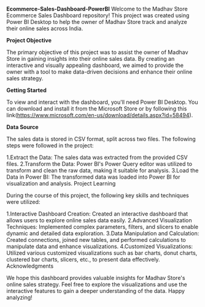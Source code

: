 __Ecommerce-Sales-Dashboard-PowerBI__
Welcome to the Madhav Store Ecommerce Sales Dashboard repository! This project was created using Power BI Desktop to help the owner of Madhav Store track and analyze their online sales across India.

__Project Objective__

The primary objective of this project was to assist the owner of Madhav Store in gaining insights into their online sales data. By creating an interactive and visually appealing dashboard, we aimed to provide the owner with a tool to make data-driven decisions and enhance their online sales strategy.

__Getting Started__

To view and interact with the dashboard, you'll need Power BI Desktop. You can download and install it from the Microsoft Store or by following this link(https://www.microsoft.com/en-us/download/details.aspx?id=58494).

__Data Source__

The sales data is stored in CSV format, split across two files. The following steps were followed in the project:

1.Extract the Data: The sales data was extracted from the provided CSV files.
2.Transform the Data: Power BI's Power Query editor was utilized to transform and clean the raw data, making it suitable for analysis.
3.Load the Data in Power BI: The transformed data was loaded into Power BI for visualization and analysis.
Project Learning

During the course of this project, the following key skills and techniques were utilized:

1.Interactive Dashboard Creation: Created an interactive dashboard that allows users to explore online sales data easily.
2.Advanced Visualization Techniques: Implemented complex parameters, filters, and slicers to enable dynamic and detailed data exploration.
3.Data Manipulation and Calculation: Created connections, joined new tables, and performed calculations to manipulate data and enhance visualizations.
4.Customized Visualizations: Utilized various customized visualizations such as bar charts, donut charts, clustered bar charts, slicers, etc., to present data effectively.
Acknowledgments


We hope this dashboard provides valuable insights for Madhav Store's online sales strategy. Feel free to explore the visualizations and use the interactive features to gain a deeper understanding of the data. Happy analyzing!
